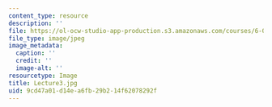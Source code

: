 ```yaml
---
content_type: resource
description: ''
file: https://ol-ocw-studio-app-production.s3.amazonaws.com/courses/6-041sc-probabilistic-systems-analysis-and-applied-probability-fall-2013/9cd47a01d14ea6fb29b214f62078292f_Lecture3.jpg
file_type: image/jpeg
image_metadata:
  caption: ''
  credit: ''
  image-alt: ''
resourcetype: Image
title: Lecture3.jpg
uid: 9cd47a01-d14e-a6fb-29b2-14f62078292f
---
```

